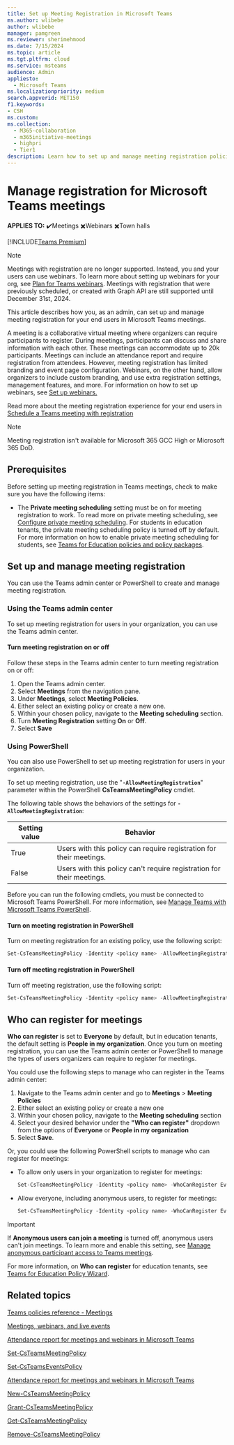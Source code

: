 ```yaml
---
title: Set up Meeting Registration in Microsoft Teams
ms.author: wlibebe
author: wlibebe
manager: pamgreen
ms.reviewer: sherimehmood
ms.date: 7/15/2024
ms.topic: article
ms.tgt.pltfrm: cloud
ms.service: msteams
audience: Admin
appliesto: 
  - Microsoft Teams
ms.localizationpriority: medium
search.appverid: MET150
f1.keywords:
- CSH
ms.custom: 
ms.collection: 
  - M365-collaboration
  - m365initiative-meetings
  - highpri
  - Tier1
description: Learn how to set up and manage meeting registration policies in Teams.
---
```


# Manage registration for Microsoft Teams meetings

**APPLIES TO:** ✔️Meetings ✖️Webinars ✖️Town halls

[!INCLUDE[Teams Premium](includes/teams-premium-ecm.md)]

> [!NOTE]
> Meetings with registration are no longer supported. Instead, you and your users can use webinars. To learn more about setting up webinars for your org, see [Plan for Teams webinars](plan-webinars.md). Meetings with registration that were previously scheduled, or created with Graph API are still supported until December 31st, 2024.

This article describes how you, as an admin, can set up and manage meeting registration for your end users in Microsoft Teams meetings.

A meeting is a collaborative virtual meeting where organizers can require participants to register. During meetings, participants can discuss and share information with each other. These meetings can accommodate up to 20k participants. Meetings can include an attendance report and require registration from attendees. However, meeting registration has limited branding and event page configuration. Webinars, on the other hand, allow organizers to include custom branding, and use extra registration settings, management features, and more. For information on how to set up webinars, see [Set up webinars.](set-up-webinars.md)

Read more about the meeting registration experience for your end users in [Schedule a Teams meeting with registration](https://support.microsoft.com/office/schedule-a-teams-meeting-with-registration-435b2b67-c1bd-411e-9be6-9ed1b4a9f04a)

> [!NOTE]
> Meeting registration isn't available for Microsoft 365 GCC High or Microsoft 365 DoD.

## Prerequisites

Before setting up meeting registration in Teams meetings, check to make sure you have the following items:

- The **Private meeting scheduling** setting must be on for meeting registration to work. To read more on private meeting scheduling, see [Configure private meeting scheduling](manage-who-can-schedule-meetings.md#private-meetings). For students in education tenants, the private meeting scheduling policy is turned off by default. For more information on how to enable private meeting scheduling for students, see [Teams for Education policies and policy packages](policy-packages-edu.md).

## Set up and manage meeting registration

You can use the Teams admin center or PowerShell to create and manage meeting registration.

### Using the Teams admin center

To set up meeting registration for users in your organization, you can use the Teams admin center.

#### Turn meeting registration on or off

Follow these steps in the Teams admin center to turn meeting registration on or off:

1. Open the Teams admin center.
2. Select **Meetings** from the navigation pane.
3. Under **Meetings**, select **Meeting Policies**.
4. Either select an existing policy or create a new one.
5. Within your chosen policy, navigate to the **Meeting scheduling** section.
6. Turn **Meeting Registration** setting **On** or **Off**.
7. Select **Save**

### Using PowerShell

You can also use PowerShell to set up meeting registration for users in your organization.

To set up meeting registration, use the "**`-AllowMeetingRegistration`**" parameter within the PowerShell **CsTeamsMeetingPolicy** cmdlet.

The following table shows the behaviors of the settings for **`-AllowMeetingRegistration`**:

|Setting value| Behavior|
|---------|---------------|
|True| Users with this policy can require registration for their meetings. |
|False| Users with this policy can't require registration for their meetings.|

Before you can run the following cmdlets, you must be connected to Microsoft Teams PowerShell. For more information, see [Manage Teams with Microsoft Teams PowerShell](/microsoftteams/teams-powershell-managing-teams).

#### Turn on meeting registration in PowerShell

Turn on meeting registration for an existing policy, use the following script:

  ```powershell
  Set-CsTeamsMeetingPolicy -Identity <policy name> -AllowMeetingRegistration $True
  ```

#### Turn off meeting registration in PowerShell

Turn off meeting registration, use the following script:

```powershell
Set-CsTeamsMeetingPolicy -Identity <policy name> -AllowMeetingRegistration $False 
```

## Who can register for meetings

**Who can register** is set to **Everyone** by default, but in education tenants, the default setting is **People in my organization**. Once you turn on meeting registration, you can use the Teams admin center or PowerShell to manage the types of users organizers can require to register for meetings.

You could use the following steps to manage who can register in the Teams admin center:

1. Navigate to the Teams admin center and go to **Meetings** > **Meeting Policies**
2. Either select an existing policy or create a new one
3. Within your chosen policy, navigate to the **Meeting scheduling** section
4. Select your desired behavior under the **"Who can register"** dropdown from the options of **Everyone** or **People in my organization**
5. Select **Save**.

Or, you could use the following PowerShell scripts to manage who can register for meetings:

- To allow only users in your organization to register for meetings:

  ```powershell
  Set-CsTeamsMeetingPolicy -Identity <policy name> -WhoCanRegister EveryoneInCompany
  ```

- Allow everyone, including anonymous users, to register for meetings:

  ```powershell
  Set-CsTeamsMeetingPolicy -Identity <policy name> -WhoCanRegister Everyone
  ```

> [!IMPORTANT]
> If **Anonymous users can join a meeting** is turned off, anonymous users can't join meetings. To learn more and enable this setting, see [Manage anonymous participant access to Teams meetings](anonymous-users-in-meetings.md).

For more information, on **Who can register** for education tenants, see [Teams for Education Policy Wizard](easy-policy-setup-edu.md).

## Related topics

[Teams policies reference - Meetings](settings-policies-reference.md#meetings)

[Meetings, webinars, and live events](quick-start-meetings-live-events.md)

[Attendance report for meetings and webinars in Microsoft Teams](/MicrosoftTeams/teams-analytics-and-reports/meeting-attendance-report)

[Set-CsTeamsMeetingPolicy](/powershell/module/teams/set-csteamsmeetingpolicy)

[Set-CsTeamsEventsPolicy](/powershell/module/teams/set-csteamseventspolicy)

[Attendance report for meetings and webinars in Microsoft Teams](/MicrosoftTeams/teams-analytics-and-reports/meeting-attendance-report)

[New-CsTeamsMeetingPolicy](/powershell/module/teams/new-csteamsmeetingpolicy)

[Grant-CsTeamsMeetingPolicy](/powershell/module/teams/grant-csteamsmeetingpolicy)

[Get-CsTeamsMeetingPolicy](/powershell/module/teams/get-csteamsmeetingpolicy)

[Remove-CsTeamsMeetingPolicy](/powershell/module/teams/remove-csteamsmeetingpolicy)
